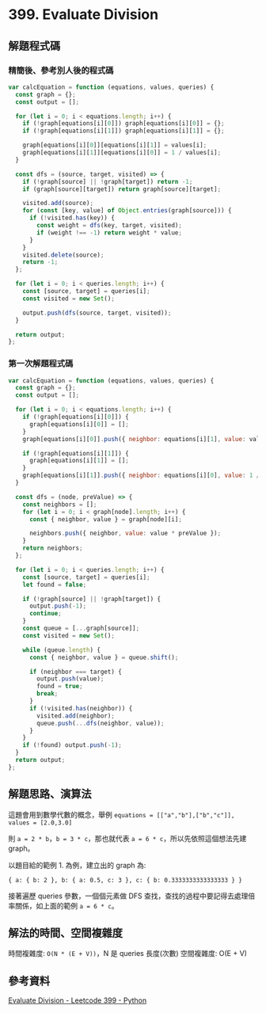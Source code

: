 # 399. Evaluate Division

## 解題程式碼

### 精簡後、參考別人後的程式碼

```javascript
var calcEquation = function (equations, values, queries) {
  const graph = {};
  const output = [];

  for (let i = 0; i < equations.length; i++) {
    if (!graph[equations[i][0]]) graph[equations[i][0]] = {};
    if (!graph[equations[i][1]]) graph[equations[i][1]] = {};

    graph[equations[i][0]][equations[i][1]] = values[i];
    graph[equations[i][1]][equations[i][0]] = 1 / values[i];
  }

  const dfs = (source, target, visited) => {
    if (!graph[source] || !graph[target]) return -1;
    if (graph[source][target]) return graph[source][target];

    visited.add(source);
    for (const [key, value] of Object.entries(graph[source])) {
      if (!visited.has(key)) {
        const weight = dfs(key, target, visited);
        if (weight !== -1) return weight * value;
      }
    }
    visited.delete(source);
    return -1;
  };

  for (let i = 0; i < queries.length; i++) {
    const [source, target] = queries[i];
    const visited = new Set();

    output.push(dfs(source, target, visited));
  }

  return output;
};
```

### 第一次解題程式碼

```javascript
var calcEquation = function (equations, values, queries) {
  const graph = {};
  const output = [];

  for (let i = 0; i < equations.length; i++) {
    if (!graph[equations[i][0]]) {
      graph[equations[i][0]] = [];
    }
    graph[equations[i][0]].push({ neighbor: equations[i][1], value: values[i] });

    if (!graph[equations[i][1]]) {
      graph[equations[i][1]] = [];
    }
    graph[equations[i][1]].push({ neighbor: equations[i][0], value: 1 / values[i] });
  }

  const dfs = (node, preValue) => {
    const neighbors = [];
    for (let i = 0; i < graph[node].length; i++) {
      const { neighbor, value } = graph[node][i];

      neighbors.push({ neighbor, value: value * preValue });
    }
    return neighbors;
  };

  for (let i = 0; i < queries.length; i++) {
    const [source, target] = queries[i];
    let found = false;

    if (!graph[source] || !graph[target]) {
      output.push(-1);
      continue;
    }
    const queue = [...graph[source]];
    const visited = new Set();

    while (queue.length) {
      const { neighbor, value } = queue.shift();

      if (neighbor === target) {
        output.push(value);
        found = true;
        break;
      }
      if (!visited.has(neighbor)) {
        visited.add(neighbor);
        queue.push(...dfs(neighbor, value));
      }
    }
    if (!found) output.push(-1);
  }
  return output;
};
```

## 解題思路、演算法

這題會用到數學代數的概念，舉例 `equations = [["a","b"],["b","c"]], values = [2.0,3.0]`

則 `a = 2 * b`，`b = 3 * c`，那也就代表 `a = 6 * c`，所以先依照這個想法先建 graph。

以題目給的範例 1. 為例，建立出的 graph 為:

```
{ a: { b: 2 }, b: { a: 0.5, c: 3 }, c: { b: 0.3333333333333333 } }
```

接著遍歷 queries 參數，一個個元素做 DFS 查找，查找的過程中要記得去處理倍率關係，如上面的範例 `a = 6 * c`。

## 解法的時間、空間複雜度

時間複雜度: `O(N * (E + V))`，N 是 queries 長度(次數)
空間複雜度: O(E + V)

## 參考資料

[Evaluate Division - Leetcode 399 - Python](https://youtu.be/Uei1fwDoyKk)
